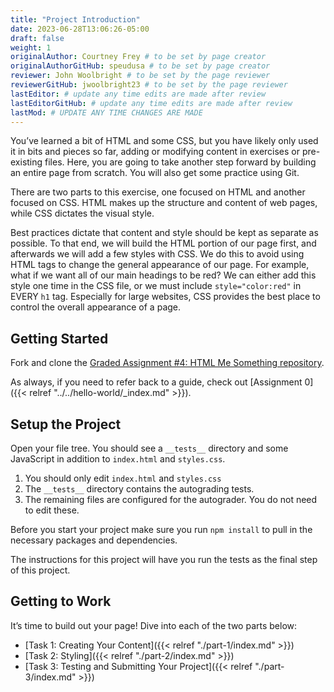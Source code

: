 ```yaml
---
title: "Project Introduction"
date: 2023-06-28T13:06:26-05:00
draft: false
weight: 1
originalAuthor: Courtney Frey # to be set by page creator
originalAuthorGitHub: speudusa # to be set by page creator
reviewer: John Woolbright # to be set by the page reviewer
reviewerGitHub: jwoolbright23 # to be set by the page reviewer
lastEditor: # update any time edits are made after review
lastEditorGitHub: # update any time edits are made after review
lastMod: # UPDATE ANY TIME CHANGES ARE MADE
---
```


You’ve learned a bit of HTML and some CSS, but you have likely only used it in bits and pieces so far, adding or modifying content in exercises or pre-existing files. Here, you are going to take another step forward by building an entire page from scratch. You will also get some practice using Git.

There are two parts to this exercise, one focused on HTML and another focused on CSS. HTML makes up the structure and content of web pages, while CSS dictates the visual style.

Best practices dictate that content and style should be kept as separate as possible. To that end, we will build the HTML portion of our page first, and afterwards we will add a few styles with CSS. We do this to avoid using HTML tags to change the general appearance of our page. For example, what if we want all of our main headings to be red? We can either add this style one time in the CSS file, or we must include `style="color:red"` in EVERY `h1` tag. Especially for large websites, CSS provides the best place to control the overall appearance of a page.

## Getting Started

Fork and clone the [Graded Assignment #4: HTML Me Something repository](https://github.com/LaunchCodeEducation/HTML-Me-Something-Start).

As always, if you need to refer back to a guide, check out [Assignment 0]({{< relref "../../hello-world/_index.md" >}}).

## Setup the Project
Open your file tree.  You should see a `__tests__` directory and some JavaScript in addition to `index.html` and `styles.css`.

   1. You should only edit `index.html` and `styles.css`
   1. The `__tests__` directory contains the autograding tests. 
   1. The remaining files are configured for the autograder. You do not need to edit these.

Before you start your project make sure you run `npm install` to pull in the necessary packages and dependencies.

The instructions for this project will have you run the tests as the final step of this project.

## Getting to Work
It’s time to build out your page! Dive into each of the two parts below:

   - [Task 1: Creating Your Content]({{< relref "./part-1/index.md" >}})
   - [Task 2: Styling]({{< relref "./part-2/index.md" >}})
   - [Task 3: Testing and Submitting Your Project]({{< relref "./part-3/index.md" >}})
